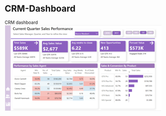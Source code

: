 # CRM-Dashboard
CRM dashboard
![Dashboard Preview](https://github.com/Bhairavi2902/CRM-Dashboard/blob/main/CRM%20Dashboard%20Snapshot.png)

